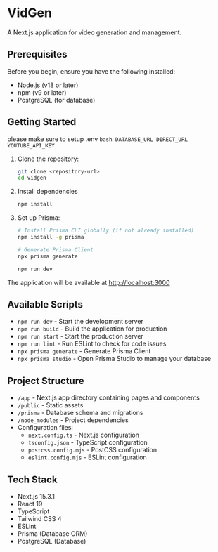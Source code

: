 # VidGen

A Next.js application for video generation and management.

## Prerequisites

Before you begin, ensure you have the following installed:

- Node.js (v18 or later)
- npm (v9 or later)
- PostgreSQL (for database)

## Getting Started

please make sure to setup .env
`bash
    DATABASE_URL
    DIRECT_URL
    YOUTUBE_API_KEY
    `

1. Clone the repository:

   ```bash
   git clone <repository-url>
   cd vidgen
   ```

2. Install dependencies

   ```bash
   npm install
   ```

3. Set up Prisma:

   ```bash
   # Install Prisma CLI globally (if not already installed)
   npm install -g prisma

   # Generate Prisma Client
   npx prisma generate
   ```

   ```bash
   npm run dev
   ```

The application will be available at [http://localhost:3000](http://localhost:3000)

## Available Scripts

- `npm run dev` - Start the development server
- `npm run build` - Build the application for production
- `npm run start` - Start the production server
- `npm run lint` - Run ESLint to check for code issues
- `npx prisma generate` - Generate Prisma Client
- `npx prisma studio` - Open Prisma Studio to manage your database

## Project Structure

- `/app` - Next.js app directory containing pages and components
- `/public` - Static assets
- `/prisma` - Database schema and migrations
- `/node_modules` - Project dependencies
- Configuration files:
  - `next.config.ts` - Next.js configuration
  - `tsconfig.json` - TypeScript configuration
  - `postcss.config.mjs` - PostCSS configuration
  - `eslint.config.mjs` - ESLint configuration

## Tech Stack

- Next.js 15.3.1
- React 19
- TypeScript
- Tailwind CSS 4
- ESLint
- Prisma (Database ORM)
- PostgreSQL (Database)
